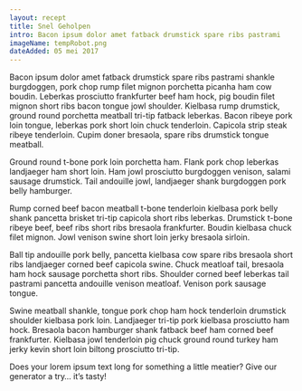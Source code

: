 ```yaml
---
layout: recept
title: Snel Geholpen
intro: Bacon ipsum dolor amet fatback drumstick spare ribs pastrami
imageName: tempRobot.png
dateAdded: 05 mei 2017
---
```


Bacon ipsum dolor amet fatback drumstick spare ribs pastrami shankle burgdoggen, pork chop rump filet mignon porchetta picanha ham cow boudin. Leberkas prosciutto frankfurter beef ham hock, pig boudin filet mignon short ribs bacon tongue jowl shoulder. Kielbasa rump drumstick, ground round porchetta meatball tri-tip fatback leberkas. Bacon ribeye pork loin tongue, leberkas pork short loin chuck tenderloin. Capicola strip steak ribeye tenderloin. Cupim doner bresaola, spare ribs drumstick tongue meatball.

Ground round t-bone pork loin porchetta ham. Flank pork chop leberkas landjaeger ham short loin. Ham jowl prosciutto burgdoggen venison, salami sausage drumstick. Tail andouille jowl, landjaeger shank burgdoggen pork belly hamburger.

Rump corned beef bacon meatball t-bone tenderloin kielbasa pork belly shank pancetta brisket tri-tip capicola short ribs leberkas. Drumstick t-bone ribeye beef, beef ribs short ribs bresaola frankfurter. Boudin kielbasa chuck filet mignon. Jowl venison swine short loin jerky bresaola sirloin.

Ball tip andouille pork belly, pancetta kielbasa cow spare ribs bresaola short ribs landjaeger corned beef capicola swine. Chuck meatloaf tail, bresaola ham hock sausage porchetta short ribs. Shoulder corned beef leberkas tail pastrami pancetta andouille venison meatloaf. Venison pork sausage tongue.

Swine meatball shankle, tongue pork chop ham hock tenderloin drumstick shoulder kielbasa pork loin. Landjaeger tri-tip pork kielbasa prosciutto ham hock. Bresaola bacon hamburger shank fatback beef ham corned beef frankfurter. Kielbasa jowl tenderloin pig chuck ground round turkey ham jerky kevin short loin biltong prosciutto tri-tip.

Does your lorem ipsum text long for something a little meatier? Give our generator a try… it’s tasty!
